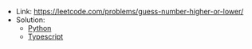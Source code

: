 - Link: https://leetcode.com/problems/guess-number-higher-or-lower/
- Solution:
  - [Python](index.py)
  - [Typescript](index.ts)